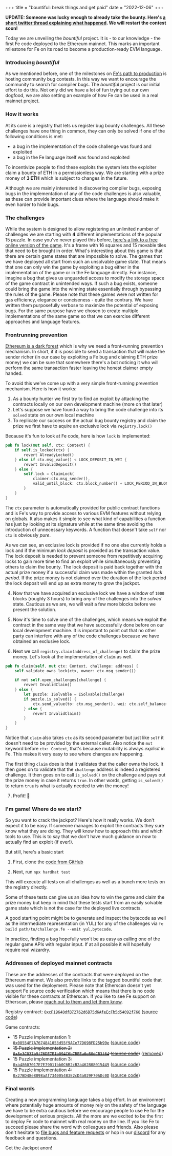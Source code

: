 +++
title = "bountiful: break things and get paid"
date = "2022-12-06"
+++

**UPDATE: Someone was lucky enough to already take the bounty. Here's [a short twitter thread explaining what happened](https://twitter.com/official_fe/status/1600810003253719040).
We will restart the contest soon!**

Today we are unveiling the *bountiful* project. It is - to our knowledge - the first Fe code deployed to the Ethereum mainnet. This marks an important milestone for Fe on its road to become a production-ready EVM language.

### Introducing *bountiful*

As we mentioned before, one of the milestones on [Fe's path to production](https://blog.fe-lang.org/posts/path-to-production/) is hosting community bug contests. In this way we want to encourage the community to search for compiler bugs. The *bountiful* project is our initial effort to do this. Not only did we have a lot of fun trying out our own dogfood, we are also setting an example of how Fe can be used in a real mainnet project.

### How it works

At its core is a registry that lets us register bug bounty challenges. All these challenges have one thing in common, they can only be solved if one of the following conditions is met:

- a bug in the implementation of the code challenge was found and exploited
- a bug in the Fe language itself was found and exploited

To incentivize people to find these exploits the system lets the exploiter claim a bounty of ETH in a permissionless way. We are starting with a prize money of **3 ETH** which is subject to changes in the future.

Although we are mainly interested in discovering compiler bugs, exposing bugs in the implementation of any of the code challenges is also valuable, as these can provide important clues where the language should make it even harder to hide bugs.

### The challenges

While the system is designed to allow registering an unlimited number of challenges we are starting with **4** different implementations of the popular 15 puzzle. In case you've never played this before, [here's a link to a free online version of the game](https://15puzzle.netlify.app/). It's a frame with 16 squares and 15 movable tiles that need to be brought in order. What's interesting about this game is that there are certain game states that are impossible to solve. The games that we have deployed all start from such an unsolvable game state. That means that one can only win the game by exploiting a bug either in the implementation of the game or in the Fe language directly. For instance, imagine a bug that gives us unguarded access to modify the storage space of the game contract in unintended ways. If such a bug exists, someone could bring the game into the winning state essentially through bypassing the rules of the game.
Please note that these games were not written for gas efficiency, elegance or conciseness - quite the contrary. We have written them purposefully verbose to maximize the potential of exposing bugs. For the same purpose have we chosen to create multiple implementations of the same game so that we can exercise different approaches and language features.

### Frontrunning prevention

[Ethereum is a dark forest](https://www.paradigm.xyz/2020/08/ethereum-is-a-dark-forest) which is why we need a front-running prevention mechanism. In short, if it is possible to send a transaction that will make the sender richer (in our case by exploiting a Fe bug and claiming ETH prize money) we can be sure that somewhere there's a bot noticing it who will perform the same transaction faster leaving the honest claimer empty handed.

To avoid this we've come up with a very simple front-running prevention mechanism. Here is how it works:

1. As a bounty hunter we first try to find an exploit by attacking the contracts locally on our own development machine (more on that later)
2. Let's suppose we have found a way to bring the code challenge into its `solved` state on our own local machine
3. To replicate our success on the actual bug bounty registry and claim the prize we first have to aquire an exclusive lock via `registry.lock()`

Because it's fun to look at Fe code, here is how `lock` is implemented:

```rust
pub fn lock(mut self, ctx: Context) {
    if self.is_locked(ctx) {
        revert AlreadyLocked()
    } else if ctx.msg_value() < LOCK_DEPOSIT_IN_WEI {
        revert InvalidDeposit()
    } else {
        self.lock = ClaimLock(
            claimer:ctx.msg_sender(),
            valid_until_block: ctx.block_number() + LOCK_PERIOD_IN_BLOCKS
        )
    }
}
```

The `ctx` parameter is automatically provided for public contract functions and is Fe's way to provide access to various EVM features without relying on globals. It also makes it simple to see what kind of capabilities a function has just by looking at its signature while at the same time avoiding the introduction of unnecessary keywords. A function that doesn't take `self` nor `ctx` is obviously *pure*.

As we can see, an exclusive lock is provided if no one else currently holds a lock and if the minimum *lock deposit* is provided as the transaction value. The lock deposit is needed to prevent someone from repetitively acquiring locks to gain more time to find an exploit while simultaneously preventing others to claim the bounty. The lock deposit is paid back together with the actual prize money if a successful claim was made within the granted *lock period*. If the prize money is not claimed over the duration of the lock period the lock deposit will end up as extra money to grow the jackpot. 

4. Now that we have acquired an exclusive lock we have a window of `1000` blocks (roughly 3 hours) to bring *any* of the challenges into the *solved* state. Cautious as we are, we will wait a few more blocks before we present the solution.

5. Now it's time to solve one of the challenges, which means we exploit the contract in the same way that we have successfully done before on our local development machine. It is important to point out that no other party can interfere with any of the code challenges because we have obtained an exclusive lock.

6. Next we call `registry.claim(address_of_challenge)` to claim the prize money. Let's look at the implementation of `claim` as well.

```rust
pub fn claim(self, mut ctx: Context, challenge: address) {
    self.validate_owns_lock(ctx, owner: ctx.msg_sender())

    if not self.open_challenges[challenge] {
        revert InvalidClaim()
    } else {
        let puzzle: ISolvable = ISolvable(challenge)
        if puzzle.is_solved() {
            ctx.send_value(to: ctx.msg_sender(), wei: ctx.self_balance())
        } else {
            revert InvalidClaim()
        }
    }
}
```

Notice that `claim` also takes `ctx` as its second parameter but just like `self` it doesn't need to be provided by the external caller. Also notice the `mut` keyword before `ctx: Context`, that's because mutability is always *explicit* in Fe. This makes it very easy to see where changes are happening.

The first thing `claim` does is that it validates that the caller owns the lock. It then goes on to validate that the `challenge` address is indeed a registered challenge. It then goes on to call `is_solved()` on the challenge and pays out the prize money in case it returns `true`. In other words, getting `is_solved()` to return `true` is what is actually needed to win the money!

7. Profit! 💸

### I'm game! Where do we start?

So you want to crack the jackpot? Here's how it really works. We don't expect it to be easy. If someone manages to exploit the contracts they sure know what they are doing. They will know how to approach this and which tools to use. This is to say that we don't have much guidance on *how* to actually find an exploit (if ever!).

But still, here's a basic start

1. First, clone the [code from GitHub](https://github.com/fe-lang/bountiful)

2. Next, run `npx hardhat test`

This will execute all tests on all challenges as well as a bunch more tests on the registry directly.

Some of these tests can give us an idea how to win the game and claim the prize money but keep in mind that these tests start from an easily solvable game state which is not the case for the deployed live contracts.

A good starting point might be to generate and inspect the bytecode as well as the intermediate representation (in YUL) for any of the challenges via `fe build path/to/challenge.fe --emit yul,bytecode`.

In practice, finding a bug hopefully won't be as easy as calling one of the regular game APIs with regular input. If at all possible it will hopefully require real wizardry.

### Addresses of deployed mainnet contracts

These are the addresses of the contracts that were deployed on the Ethereum mainnet. We also provide links to the tagged bountiful code that was used for the deployment. Please note that Etherscan doesn't yet support Fe source code verification which means that there is no code visible for these contracts at Etherscan. If you like to see Fe support on Etherscan, please [reach out to them and let them know](https://etherscan.io/contactus).

Registry contract: [`0xcF19640dfB72762d6B75d6AfeEcFb5d54092f768`](https://etherscan.io/address/0xcF19640dfB72762d6B75d6AfeEcFb5d54092f768) ([source code](https://github.com/fe-lang/bountiful/blob/0.1.0/contracts/src/registry/registry.fe))

Game contracts:

- 15 Puzzle implementation 1: [`0x08554F7A7674841053d55f9ACe77D698FD25b99e`](https://etherscan.io/address/0x08554F7A7674841053d55f9ACe77D698FD25b99e) ([source code](https://github.com/fe-lang/bountiful/blob/0.1.0/contracts/src/challenges/game.fe))
- ~~15 Puzzle implementation 2: [`0x8e3C037b9f76DE7E1b094C6b7BEEa6e80dCB3f64`](https://etherscan.io/address/0x8e3C037b9f76DE7E1b094C6b7BEEa6e80dCB3f64) ([source code](https://github.com/fe-lang/bountiful/blob/0.1.0/contracts/src/challenges/game_i8.fe))~~ ([removed](https://twitter.com/official_fe/status/1600810003253719040))
- 15 Puzzle implementation 3: [`0xa48607017E7E79011bb0C6B2cB2a462808015449`](https://etherscan.io/address/0xa48607017E7E79011bb0C6B2cB2a462808015449) ([source code](https://github.com/fe-lang/bountiful/blob/0.1.0/contracts/src/challenges/game3.fe))
- 15 Puzzle implementation 4: [`0x27BD48e8098aAf734005483E2cD4a029F70ADc0D`](https://etherscan.io/address/0x27BD48e8098aAf734005483E2cD4a029F70ADc0D) ([source code](https://github.com/fe-lang/bountiful/blob/0.1.0/contracts/src/challenges/game3.fe))

### Final words

Creating a new programming language takes a big effort. In an environment where potentially huge amounts of money rely on the safety of the language we have to be extra cautious before we encourage people to use Fe for the development of serious projects. All the more are we excited to be the first to deploy Fe code to mainnet with real money on the line. If you like Fe to succeed please share the word with colleagues and friends. Also please don't hesitate to [file bugs and feature requests](https://github.com/ethereum/fe/issues) or hop in our [discord](https://discord.gg/ywpkAXFjZH) for any feedback and questions.

Get the Jackpot anon!

